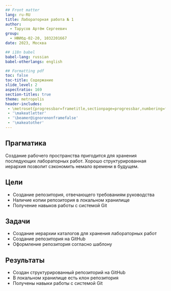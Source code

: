 ```yaml
---
## Front matter
lang: ru-RU
title: Лабораторная работа № 1
author:
  - Тарусов Артём Сергеевич
group:
  - НФИбд-02-20, 1032201667
date: 2023, Москва

## i18n babel
babel-lang: russian
babel-otherlangs: english

## Formatting pdf
toc: false
toc-title: Содержание
slide_level: 2
aspectratio: 169
section-titles: true
theme: metropolis
header-includes:
 - \metroset{progressbar=frametitle,sectionpage=progressbar,numbering=fraction}
 - '\makeatletter'
 - '\beamer@ignorenonframefalse'
 - '\makeatother'
---
```



## Прагматика

Создание рабочего пространства пригодится для хранения последующих лабораторных работ. Хорошо структурированная иерархия позволит сэкономить немало времени в будущем.

## Цели

- Создание репозитория, отвечающего требованиям руководства
- Наличие копии репозитория в локальном хранилище
- Получение навыков работы с системой Git

## Задачи

- Создание иерархии каталогов для хранения лабораторных работ
- Создание репозитория на GitHub
- Оформление репозитория согласно шаблону

## Результаты

- Создан структурированный репозиторий на GitHub
- В локальном хранилище есть клон репозитория
- Получены навыки работы с системой Git



